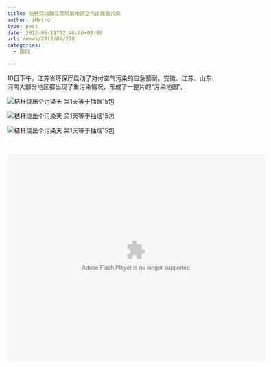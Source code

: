 ```yaml
---
title: 秸秆焚烧致江苏局部地区空气出现重污染
author: iMetro
type: post
date: 2012-06-11T02:46:40+00:00
url: /news/2012/06/228
categories:
  - 国内

---
```

10日下午，江苏省环保厅启动了对付空气污染的应急预案，安徽、江苏、山东、河南大部分地区都出现了重污染情况，形成了一整片的“污染地图”。

![秸秆烧出个污染天 呆1天等于抽烟15包][1] 

![秸秆烧出个污染天 呆1天等于抽烟15包][2] 

![秸秆烧出个污染天 呆1天等于抽烟15包][3] 

&nbsp;  


<embed id="player1" name="player1" src="http://video6.smgbb.cn/experience/bootstrap.swf?publisherId=88000" type="application/x-shockwave-flash"									allowscriptaccess="always" allowfullscreen="true" wmode="opaque" width="600" height="482"									flashvars="playerId=76071766572662785&apiDomain=api.video.smgbb.cn&xmlid=vxml/2012-06-10/1206035">
</embed>

  
&nbsp;

 [1]: http://static.statickksmg.com/image/2012/06/11/6fbc79352957b59d3da52f55d6596272.mm.jpg
 [2]: http://static.statickksmg.com/image/2012/06/11/3955dc7fce5581e15ee17e520c3fca66.mm.jpg
 [3]: http://static.statickksmg.com/image/2012/06/11/2feb2aac68205b3ec75bc93d7fa46c66.mm.jpg